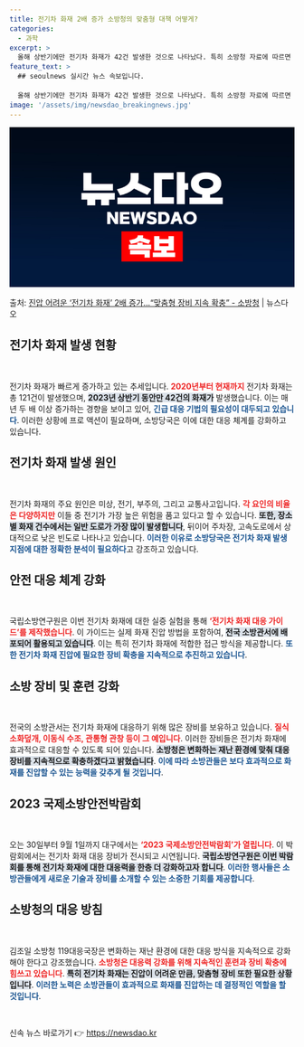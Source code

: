 ```yaml
---
title: 전기차 화재 2배 증가 소방청의 맞춤형 대책 어떻게?
categories:
  - 과학
excerpt: >
  올해 상반기에만 전기차 화재가 42건 발생한 것으로 나타났다. 특히 소방청 자료에 따르면 2020년 이후부터…
feature_text: >
  ## seoulnews 실시간 뉴스 속보입니다.

  올해 상반기에만 전기차 화재가 42건 발생한 것으로 나타났다. 특히 소방청 자료에 따르면 2020년 이후부터…
image: '/assets/img/newsdao_breakingnews.jpg'
---
```


![뉴스다오 속보](/assets/img/newsdao_breakingnews.jpg)

<p>출처: <a href="https://newsdao.kr/1692" rel="dofollow">진압 어려운 ‘전기차 화재’ 2배 증가…“맞춤형 장비 지속 확충”  - 소방청</a> | 뉴스다오</p>

<h2 data-ke-size="size26">전기차 화재 발생 현황</h2>
<p data-ke-size="size16">&nbsp;</p>
전기차 화재가 빠르게 증가하고 있는 추세입니다. <b><span style="color: #ee2323;">2020년부터 현재까지</span></b> 전기차 화재는 총 121건이 발생했으며, <b><span style="background-color: #21538527;">2023년 상반기 동안만 42건의 화재가</span></b> 발생했습니다. 이는 매년 두 배 이상 증가하는 경향을 보이고 있어, <b><span style="color: #1a5490;">긴급 대응 기법의 필요성이 대두되고 있습니다</span></b>. 이러한 상황에 프로 액션이 필요하며, 소방당국은 이에 대한 대응 체계를 강화하고 있습니다.

<h2 data-ke-size="size26">전기차 화재 발생 원인</h2>
<p data-ke-size="size16">&nbsp;</p>
전기차 화재의 주요 원인은 미상, 전기, 부주의, 그리고 교통사고입니다. <b><span style="color: #ee2323;">각 요인의 비율은 다양하지만</span></b> 이들 중 전기가 가장 높은 위험을 품고 있다고 할 수 있습니다. <b><span style="background-color: #21538527;">또한, 장소별 화재 건수에서는 일반 도로가 가장 많이 발생합니다</span></b>, 뒤이어 주차장, 고속도로에서 상대적으로 낮은 빈도로 나타나고 있습니다. <b><span style="color: #1a5490;">이러한 이유로 소방당국은 전기차 화재 발생 지점에 대한 정확한 분석이 필요하다</span></b>고 강조하고 있습니다.

<h2 data-ke-size="size26">안전 대응 체계 강화</h2>
<p data-ke-size="size16">&nbsp;</p>
국립소방연구원은 이번 전기차 화재에 대한 실증 실험을 통해 <b><span style="color: #ee2323;">‘전기차 화재 대응 가이드’를 제작했습니다</span></b>. 이 가이드는 실제 화재 진압 방법을 포함하여, <b><span style="background-color: #21538527;">전국 소방관서에 배포되어 활용되고 있습니다</span></b>. 이는 특히 전기차 화재에 적합한 접근 방식을 제공합니다. <b><span style="color: #1a5490;">또한 전기차 화재 진압에 필요한 장비 확충을 지속적으로 추진하고 있습니다</span></b>.

<h2 data-ke-size="size26">소방 장비 및 훈련 강화</h2>
<p data-ke-size="size16">&nbsp;</p>
전국의 소방관서는 전기차 화재에 대응하기 위해 많은 장비를 보유하고 있습니다. <b><span style="color: #ee2323;">질식소화덮개, 이동식 수조, 관통형 관창 등이 그 예입니다</span></b>. 이러한 장비들은 전기차 화재에 효과적으로 대응할 수 있도록 되어 있습니다. <b><span style="background-color: #21538527;">소방청은 변화하는 재난 환경에 맞춰 대응 장비를 지속적으로 확충하겠다고 밝혔습니다</span></b>. <b><span style="color: #1a5490;">이에 따라 소방관들은 보다 효과적으로 화재를 진압할 수 있는 능력을 갖추게 될 것입니다</span></b>.

<h2 data-ke-size="size26">2023 국제소방안전박람회</h2>
<p data-ke-size="size16">&nbsp;</p>
오는 30일부터 9월 1일까지 대구에서는 <b><span style="color: #ee2323;">‘2023 국제소방안전박람회’가 열립니다</span></b>. 이 박람회에서는 전기차 화재 대응 장비가 전시되고 시연됩니다. <b><span style="background-color: #21538527;">국립소방연구원은 이번 박람회를 통해 전기차 화재에 대한 대응력을 한층 더 강화하고자 합니다</span></b>. <b><span style="color: #1a5490;">이러한 행사들은 소방관들에게 새로운 기술과 장비를 소개할 수 있는 소중한 기회를 제공합니다</span></b>.

<h2 data-ke-size="size26">소방청의 대응 방침</h2>
<p data-ke-size="size16">&nbsp;</p>
김조일 소방청 119대응국장은 변화하는 재난 환경에 대한 대응 방식을 지속적으로 강화해야 한다고 강조했습니다. <b><span style="color: #ee2323;">소방청은 대응력 강화를 위해 지속적인 훈련과 장비 확충에 힘쓰고 있습니다</span></b>. <b><span style="background-color: #21538527;">특히 전기차 화재는 진압이 어려운 만큼, 맞춤형 장비 또한 필요한 상황입니다</span></b>. <b><span style="color: #1a5490;">이러한 노력은 소방관들이 효과적으로 화재를 진압하는 데 결정적인 역할을 할 것입니다</span></b>.

<p data-ke-size="size16">&nbsp;</p> 

신속 뉴스 바로가기 👉 <a href="https://newsdao.kr" rel="dofollow">https://newsdao.kr</a>


